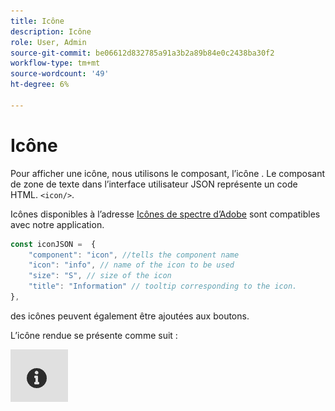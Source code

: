```yaml
---
title: Icône
description: Icône
role: User, Admin
source-git-commit: be06612d832785a91a3b2a89b84e0c2438ba30f2
workflow-type: tm+mt
source-wordcount: '49'
ht-degree: 6%

---
```


# Icône

Pour afficher une icône, nous utilisons le composant, l’icône .
Le composant de zone de texte dans l’interface utilisateur JSON représente un code HTML. `<icon/>`.

Icônes disponibles à l’adresse [Icônes de spectre d’Adobe](https://spectrum.adobe.com/page/icons/) sont compatibles avec notre application.

```js title="icon.js"
const iconJSON =  {
    "component": "icon", //tells the component name
    "icon": "info", // name of the icon to be used
    "size": "S", // size of the icon
    "title": "Information" // tooltip corresponding to the icon.
},
```

des icônes peuvent également être ajoutées aux boutons.

L’icône rendue se présente comme suit :

![icon](./imgs/info_icon.png "Icône")

